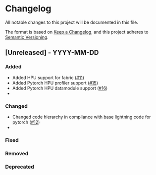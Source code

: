 # Changelog

All notable changes to this project will be documented in this file.

The format is based on [Keep a Changelog](https://keepachangelog.com/en/1.0.0/),
and this project adheres to [Semantic Versioning](https://semver.org/spec/v2.0.0.html).

## [Unreleased] - YYYY-MM-DD

### Added

- Added HPU support for fabric ([#11](https://github.com/Lightning-AI/lightning-Habana/pull/11))
- Added Pytorch HPU profiler support ([#15](https://github.com/Lightning-AI/lightning-Habana/pull/15))
- Added Pytorch HPU datamodule support ([#16](https://github.com/Lightning-AI/lightning-Habana/pull/16))
-
### Changed

- Changed code hierarchy in compliance with base lightning code for pytorch ([#12](https://github.com/Lightning-AI/lightning-Habana/pull/12))
-
### Fixed

### Removed

### Deprecated
